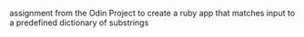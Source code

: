 assignment from the Odin Project to create a ruby app that matches input to a predefined dictionary of substrings
